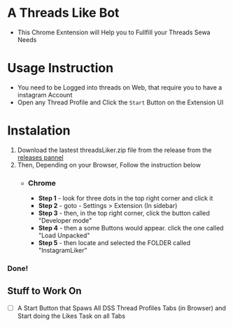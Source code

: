 # A Threads Like Bot

- This Chrome Exntension will Help you to Fullfill your Threads Sewa Needs

# Usage Instruction

- You need to be Logged into threads on Web, that require you to have a instagram Account
- Open any Thread Profile and Click the `Start` Button on the Extension UI

  

# Instalation

1. Download the lastest threadsLiker.zip file from the release from the [releases pannel](https://github.com/keshavWebDev-personal/threadsLiker/releases)
2. Then, Depending on your Browser, Follow the instruction below
	- ### **Chrome**
		- **Step 1** - look for three dots in the top right corner and click it
		- **Step 2** - goto - Settings > Extension (In sidebar)
		- **Step 3** - then, in the top right corner, click the button called "Developer mode"
		- **Step 4** - then a some Buttons would appear. click the one called "Load Unpacked"
		- **Step 5** - then locate and selected the FOLDER called "InstagramLiker"

### Done!

## Stuff to Work On

- [ ] A Start Button that Spaws All DSS Thread Profiles Tabs (in Browser) and Start doing the Likes Task on all Tabs